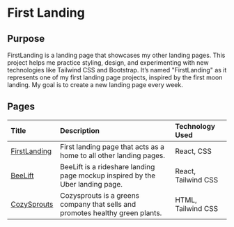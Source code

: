 # First Landing

## Purpose 
FirstLanding is a landing page that showcases my other landing pages. This project helps me practice styling, design, and experimenting with new technologies like Tailwind CSS and Bootstrap. It’s named "FirstLanding" as it represents one of my first landing page projects, inspired by the first moon landing. My goal is to create a new landing page every week.

## Pages 
| Title       | Description                        | Technology Used    | 
|:----------------|:------------------------------------|:--------------------|
| [FirstLanding](https://firstlandings.netlify.app/) | First landing page that acts as a home to all other landing pages. | React, CSS 
| [BeeLift](https://firstlandings.netlify.app/beeLift) | BeeLift is a rideshare landing page mockup inspired by the Uber landing page. | React, Tailwind CSS
| [CozySprouts](https://pauleenaphan.github.io/cozySprout/) | Cozysprouts is a greens company that sells and promotes healthy green plants. | HTML, Tailwind CSS

